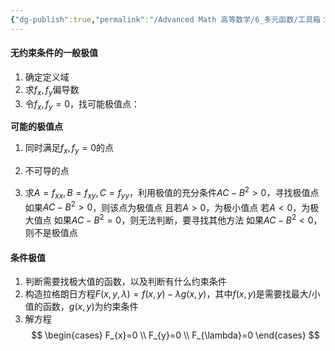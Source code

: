 ```yaml
---
{"dg-publish":true,"permalink":"/Advanced Math 高等数学/6_多元函数/工具箱：多元函数求极值/","tags":["工具箱","微积分","高数"]}
---
```


#### 无约束条件的一般极值
1. 确定定义域
2. 求$f_{x} , f_{y}$偏导数
3. 令$f_{x} , f_{y } = 0$，找可能极值点：

**可能的极值点**
1. 同时满足$f_{x} , f_{y } = 0$的点
2. 不可导的点

4. 求$A=f_{x x} , B=f_{x y}, C=f_{y y}$，利用极值的充分条件$AC - B^{2} > 0$，寻找极值点
如果$AC-B^{2} > 0$，则该点为极值点
且若$A > 0$，为极小值点
若$A < 0$，为极大值点
如果$AC - B^{2} = 0$，则无法判断，要寻找其他方法
如果$AC -B^{2} < 0$，则不是极值点

#### 条件极值
1. 判断需要找极大值的函数，以及判断有什么约束条件
2. 构造拉格朗日方程$F(x,y,\lambda)= f(x,y) - \lambda g(x,y)$，其中$f(x,y)$是需要找最大/小值的函数，$g(x,y)$为约束条件
3. 解方程
$$
\begin{cases}
F_{x}=0 \\
F_{y}=0 \\
F_{\lambda}=0
\end{cases}
$$